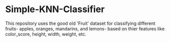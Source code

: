 # Simple-KNN-Classifier
This repository uses the good old 'Fruit' dataset for classifying different fruits- apples, oranges, mandarins, and lemons- based on thier features like color_score, height, width, weight, etc. 
